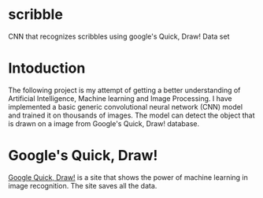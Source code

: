 # scribble
CNN that recognizes scribbles using google's Quick, Draw! Data set


Intoduction
===
The following project is my attempt of getting a better understanding of Artificial Intelligence, Machine learning and Image Processing. I have implemented a basic generic convolutional neural network (CNN) model and trained it on thousands of images.
The model can detect the object that is drawn on a image from Google's Quick, Draw! database.


Google's Quick, Draw!
===
[Google Quick, Draw!](https://quickdraw.withgoogle.com/) is a site that shows the power of machine learning in image recognition.
The site saves all the data.

